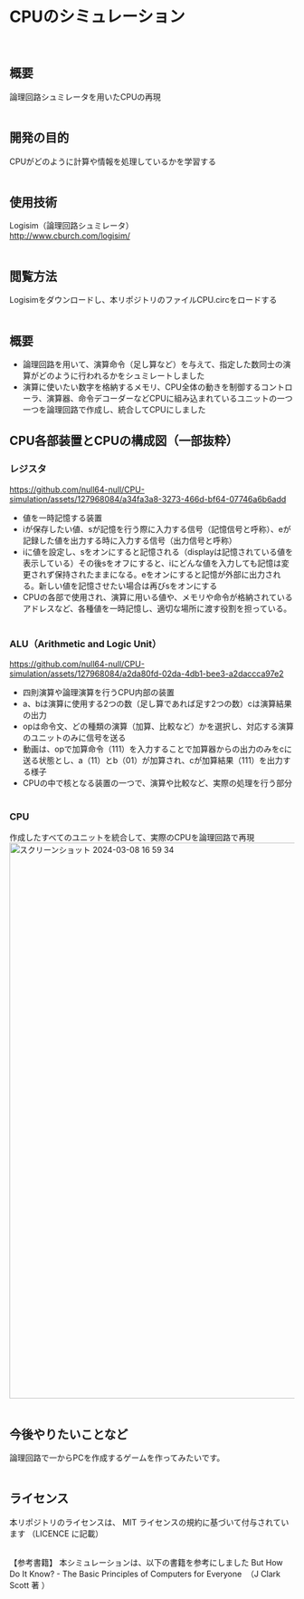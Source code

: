 # CPUのシミュレーション
<br>

## 概要
論理回路シュミレータを用いたCPUの再現
<br><br>

## 開発の目的
CPUがどのように計算や情報を処理しているかを学習する
<br><br>

## 使用技術
Logisim（論理回路シュミレータ）<br> http://www.cburch.com/logisim/
<br><br>

## 閲覧方法
Logisimをダウンロードし、本リポジトリのファイルCPU.circをロードする
<br><br>

## 概要
- 論理回路を用いて、演算命令（足し算など）を与えて、指定した数同士の演算がどのように行われるかをシュミレートしました
- 演算に使いたい数字を格納するメモリ、CPU全体の動きを制御するコントローラ、演算器、命令デコーダーなどCPUに組み込まれているユニットの一つ一つを論理回路で作成し、統合してCPUにしました

## CPU各部装置とCPUの構成図（一部抜粋）
### レジスタ
https://github.com/null64-null/CPU-simulation/assets/127968084/a34fa3a8-3273-466d-bf64-07746a6b6add
- 値を一時記憶する装置
- iが保存したい値、sが記憶を行う際に入力する信号（記憶信号と呼称）、eが記録した値を出力する時に入力する信号（出力信号と呼称）
- iに値を設定し、sをオンにすると記憶される（displayは記憶されている値を表示している）その後sをオフにすると、iにどんな値を入力しても記憶は変更されず保持されたままになる。eをオンにすると記憶が外部に出力される。新しい値を記憶させたい場合は再びsをオンにする
- CPUの各部で使用され、演算に用いる値や、メモリや命令が格納されているアドレスなど、各種値を一時記憶し、適切な場所に渡す役割を担っている。
<br><br>

### ALU（Arithmetic and Logic Unit）
https://github.com/null64-null/CPU-simulation/assets/127968084/a2da80fd-02da-4db1-bee3-a2daccca97e2
- 四則演算や論理演算を行うCPU内部の装置
- a、bは演算に使用する2つの数（足し算であれば足す2つの数）cは演算結果の出力
- opは命令文、どの種類の演算（加算、比較など）かを選択し、対応する演算のユニットのみに信号を送る
- 動画は、opで加算命令（111）を入力することで加算器からの出力のみをcに送る状態とし、a（11）とb（01）が加算され、cが加算結果（111）を出力する様子
- CPUの中で核となる装置の一つで、演算や比較など、実際の処理を行う部分
<br><br>

### CPU
作成したすべてのユニットを統合して、実際のCPUを論理回路で再現
<img width="981" alt="スクリーンショット 2024-03-08 16 59 34" src="https://github.com/null64-null/CPU-simulation/assets/127968084/034c806e-4824-49b9-a3b6-4ed5a9377743">
<br><br>

## 今後やりたいことなど
論理回路で一からPCを作成するゲームを作ってみたいです。
<br><br>

## ライセンス
本リポジトリのライセンスは、 MIT ライセンスの規約に基づいて付与されています
（LICENCE に記載）
<br><br>

【参考書籍】
本シミュレーションは、以下の書籍を参考にしました
But How Do It Know? - The Basic Principles of Computers for Everyone  （J Clark Scott 著 ）
